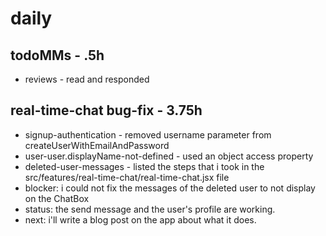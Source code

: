 # daily

## todoMMs - .5h
* reviews - read and responded

## real-time-chat bug-fix - 3.75h
* signup-authentication - removed username parameter from  createUserWithEmailAndPassword
* user-user.displayName-not-defined - used an object access property
* deleted-user-messages - listed the steps that i took in the src/features/real-time-chat/real-time-chat.jsx file
* blocker: i could not fix the messages of the deleted user to not display on the ChatBox
* status: the send message and the user's profile are working.
* next: i'll write a blog post on the app about what it does.